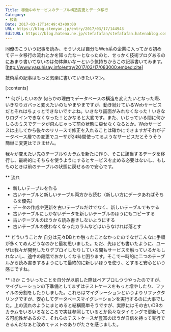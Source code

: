 ```yaml
---
Title: 稼働中のサービスのテーブル構造変更とデータ移行
Category:
- 技術
Date: 2017-03-17T14:49:43+09:00
URL: https://blog.stenyan.jp/entry/2017/03/17/144943
EditURL: https://blog.hatena.ne.jp/stefafafan/stefafafan.hatenablog.com/atom/entry/10328749687227869196
---
```


同僚のこういう記事を読み、そういえば自分もWeb系の企業に入ってから初めてデータ移行の流れとかを知ったなーとなったのと、せっかく技術ブログあるのにあまり書いてないのは勿体無いなーという気持ちからこの記事書いてみます。
[http://www.yasuhisay.info/entry/2017/03/17/083000:embed:cite]

技術系の記事はもっと気楽に書いていきたいマン。

[:contents]

** 何がしたいのか
何らかの理由でデータベースの構造を変えたいとなった際、いきなりガバッと変えたいのもやまやまですが、動き続けているWebサービスだとそれはちょっとできないですよね。いきなり画面がみれなくなった！いきなりログインできなくなった！とかなると大変です。また、いじっている間に何かしらのミスでデータが飛んじゃって前の状態に戻せなくなるとか。Webサービスは出してから後々のリリースで修正を入れることは確かにできますがそれがデータベース層での変更でユーザが24時間使ってるようなサービスだとそうそう簡単に変更はできません。

我々が変えたい先のテーブルやカラムを新たに作り、そこに該当するデータを移行し、最終的にそちらを使うようにするとサービスを止める必要はないし、もしものときは前のテーブルの状態に戻せるので安心です。

** 流れ
- 新しいテーブルを作る
- 古いテーブルと新しいテーブル両方から読む（新しい方にデータあればそちらを優先）
- データの作成や更新を古いテーブルだけでなく、新しいテーブルでもする
- 古いテーブルにしかないデータを新しいテーブルのほうにもコピーする
- 古いテーブルのほうから読み書きしないようにする
- 古いテーブルの使わなくなったカラムなどはいらなければ落とす

** どういうことか
自分は元々DBとか触ったことなかったのでなぜこんなに手順が多くてめんどうなのかと最初思いました。ただ、先ほども書いたように、ユーザは我々が開発したりデプロイしたりしている間もサービスを触っているかもしれないし、途中の段階でおかしくなると困ります。そこで一時的に二つのテーブルから読み書きするようにして最終的に新しいほうを使う、とすると安心という感じですね。

** ほか
こういったことを自分が以前した際はペアプロしつつやったのですが、マイグレーションの下準備としてまずはテストケースをもっと増やしたり、ファイルの分割をしたりしました。これらはマイグレーションというよりリファクタリングですが、安心してデータベースマイグレーションを実行するのに大事でした。上の流れのようにまとめると結構簡単そうですが、実際にはその古いDBのカラムをいろいろなところで実は参照しているとか色々なタイミングで更新してる可能性があるので、それらのテストケースが豊富のほうが自信を持って実行できるんだなぁと改めてテストのありがたさを感じました。

